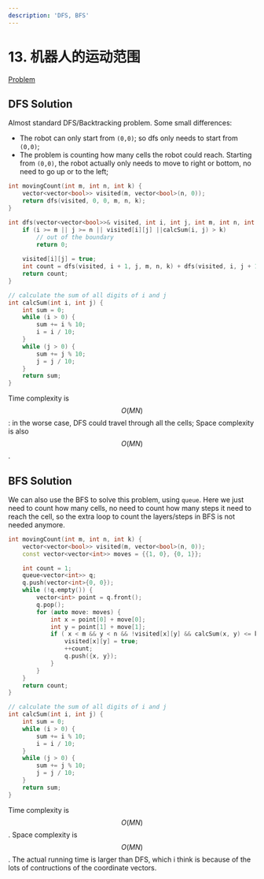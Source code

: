 ```yaml
---
description: 'DFS, BFS'
---
```


# 13. 机器人的运动范围

[Problem](https://leetcode-cn.com/problems/ji-qi-ren-de-yun-dong-fan-wei-lcof/)

## DFS Solution

Almost standard DFS/Backtracking problem. Some small differences:
- The robot can only start from `(0,0)`; so dfs only needs to start from `(0,0)`;
- The problem is counting how many cells the robot could reach. Starting from `(0,0)`, the robot actually only needs to move to right or bottom, no need to go up or to the left;

```cpp
int movingCount(int m, int n, int k) {
    vector<vector<bool>> visited(m, vector<bool>(n, 0));
    return dfs(visited, 0, 0, m, n, k);
}

int dfs(vector<vector<bool>>& visited, int i, int j, int m, int n, int k) {
    if (i >= m || j >= n || visited[i][j] ||calcSum(i, j) > k) 
        // out of the boundary
        return 0;
        
    visited[i][j] = true;
    int count = dfs(visited, i + 1, j, m, n, k) + dfs(visited, i, j + 1, m, n, k) + 1;
    return count;
}

// calculate the sum of all digits of i and j
int calcSum(int i, int j) {
    int sum = 0;
    while (i > 0) {
        sum += i % 10;
        i = i / 10;
    }
    while (j > 0) {
        sum += j % 10;
        j = j / 10;
    }
    return sum;
}
```

Time complexity is $$O(MN)$$: in the worse case, DFS could travel through all the cells; Space complexity is also $$O(MN)$$.

## BFS Solution

We can also use the BFS to solve this problem, using `queue`. Here we just need to count how many cells, no need to count how many steps it need to reach the cell, so the extra loop to count the layers/steps in BFS is not needed anymore.

```cpp
int movingCount(int m, int n, int k) {
    vector<vector<bool>> visited(m, vector<bool>(n, 0));
    const vector<vector<int>> moves = {{1, 0}, {0, 1}};

    int count = 1;
    queue<vector<int>> q;
    q.push(vector<int>{0, 0});
    while (!q.empty()) {
        vector<int> point = q.front();
        q.pop();
        for (auto move: moves) {
            int x = point[0] + move[0];
            int y = point[1] + move[1];
            if ( x < m && y < n && !visited[x][y] && calcSum(x, y) <= k) {
                visited[x][y] = true;
                ++count;
                q.push({x, y});
            }
        }
    }
    return count;
}

// calculate the sum of all digits of i and j
int calcSum(int i, int j) {
    int sum = 0;
    while (i > 0) {
        sum += i % 10;
        i = i / 10;
    }
    while (j > 0) {
        sum += j % 10;
        j = j / 10;
    }
    return sum;
}
```

Time complexity is $$O(MN)$$. Space complexity is $$O(MN)$$. The actual running time is larger than DFS, which i think is because of the lots of contructions of the coordinate vectors.
